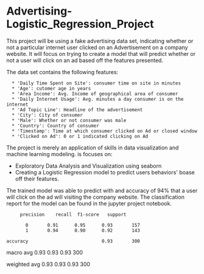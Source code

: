 # Advertising-Logistic_Regression_Project

This project will be using a fake advertising data set, indicating whether or not a particular internet user clicked on an Advertisement on a company website. It will focus on trying to create a model that will predict whether or not a user will click on an ad based off the features presented.

The data set contains the following features:

      * 'Daily Time Spent on Site': consumer time on site in minutes
      * 'Age': cutomer age in years
      * 'Area Income': Avg. Income of geographical area of consumer
      * 'Daily Internet Usage': Avg. minutes a day consumer is on the internet
      * 'Ad Topic Line': Headline of the advertisement
      * 'City': City of consumer
      * 'Male': Whether or not consumer was male
      * 'Country': Country of consumer
      * 'Timestamp': Time at which consumer clicked on Ad or closed window
      * 'Clicked on Ad': 0 or 1 indicated clicking on Ad
 
 The project is merely an application of skills in data visualization  and machine learning modeling. is focuses on:
 * Exploratory Data Analysis and Visualization using seaborn 
 * Creating a Logistic Regression model to predict users behaviors' boase off their features. 
 
The trained model was able to predict with and accuracy of 94% that a user will click on the ad will visiting the company website.
The classification report for the model can be found in the jupyter project notebook.
            
         precision    recall  f1-score   support

           0       0.91      0.95      0.93       157
           1       0.94      0.90      0.92       143

    accuracy                           0.93       300
    
   macro avg       0.93      0.93      0.93       300
   
weighted avg       0.93      0.93      0.93       300

